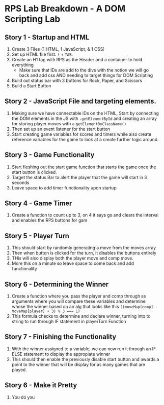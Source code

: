 # RPS Lab Breakdown - A DOM Scripting Lab

## Story 1 - Startup and HTML

1. Create 3 Files (1 HTML, 1 JavaScript, & 1 CSS)
2. Set up HTML file first. `!` + `TAB`.
3. Create an H1 tag with RPS as the Header and a container to hold everything
    - Make sure that IDs are add to the divs with the notion we will go back and add css AND needing to target things for DOM Scripting
4. Build out status bar with 3 buttons for Rock, Paper, and Scissors
5. Build a Start Button

## Story 2 - JavaScript File and targeting elements.

1. Making sure we have connectable IDs on the HTML, Start by connecting the DOM elements in the JS with `.getElementById` and creating an array for storing player moves with a `getElementByClassName()`
2. Then set up an event listener for the start button
3. Start creating game variables for scores and timers while also create reference variables for the game to look at a create further logic around.

## Story 3 - Game Functionality

1. Start fleshing out the start game function that starts the game once the start button is clicked.
2. Target the status Bar to alert the player that the game will start in 3 seconds
3. Leave space to add timer functionality upon startup

## Story 4 - Game Timer

1. Create a function to count up to 3, on 4 it says go and clears the interval and enables the RPS buttons for gam

## Story 5 - Player Turn

1. This should start by randomly generating a move from the moves array
2. Then when button is clicked for the turn, it disables the buttons entirely
3. THis will also display both the player move and comp move.
4. More this on a minute so leave space to come back and add functionality

## Story 6 - Determining the Winner

1. Create a function where you pass the player and comp through as arguments where you will compare these variables and determine whose the winner based on an alg that looks like this `((moveMap[comp] - moveMap[player] + 3) % 3 === 1)`
2. This formula checks to determine and declare winner, turning into to string to run through IF statement in playerTurn Function

## Story 7 - Finishing the Functionality

1. With the winner assigned to a variable, we can now run it through an IF ELSE statement to display the appropiate winner
2. This should then enable the previously disable start button and awards a point to the winner that will be display for as many games that are played.

## Story 6 - Make it Pretty

1. You do you